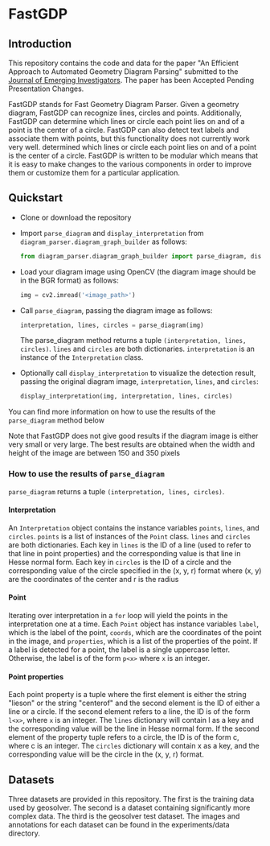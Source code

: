 # FastGDP

## Introduction
This repository contains the code and data for the paper "An Efficient Approach to Automated Geometry Diagram Parsing" submitted 
to the [Journal of Emerging Investigators](https://emerginginvestigators.org/). The paper
has been Accepted Pending Presentation Changes. 

FastGDP stands for Fast Geometry Diagram Parser. Given a geometry diagram, FastGDP can recognize lines, circles and points. Additionally, FastGDP 
can determine which lines or circle each point lies on and of a point is the center of a circle.
FastGDP can also detect text labels and associate them with points, but this functionality does not currently work very well. 
determined which lines or circle each point lies on and of a point is the center of a circle.
FastGDP is written to be modular which means that it is easy to make changes to the various components in order to improve them or customize them for a particular application.

## Quickstart
- Clone or download the repository

- Import `parse_diagram` and `display_interpretation` from `diagram_parser.diagram_graph_builder` as follows:
    ```python
    from diagram_parser.diagram_graph_builder import parse_diagram, display_interpretation
    ```

- Load your diagram image using OpenCV (the diagram image should be in the BGR format) as follows:
  
  ```python
  img = cv2.imread('<image_path>')
  ```

- Call `parse_diagram`, passing the diagram image as follows:
   ```python
  interpretation, lines, circles = parse_diagram(img)
  ```
  The parse_diagram method returns a tuple `(interpretation, lines, circles)`. 
  `lines` and `circles` are both dictionaries. `interpretation` is an instance of the `Interpretation` class.

- Optionally call `display_interpretation` to visualize the detection result, passing the original diagram image, 
  `interpretation`, `lines`, and `circles`:
    ```python
    display_interpretation(img, interpretation, lines, circles)
    ```

You can find more information on how to use the results of the `parse_diagram` method below

Note that FastGDP does not give good results if the diagram image is either very small or very large. 
The best results are obtained when the width and height of the image are between 150 and 350 pixels

### How to use the results of `parse_diagram`
`parse_diagram` returns a tuple `(interpretation, lines, circles)`.

#### Interpretation
An `Interpretation` object contains the instance variables `points`, `lines`, and `circles`. `points` is a list of instances of the `Point` class.
`lines` and `circles` are both dictionaries. Each key in `lines` is the ID of a line (used to refer to that line in point properties) and the corresponding value is that line in Hesse normal form.
Each key in `circles` is the ID of a circle and the corresponding value of the circle specified in the (x, y, r) format where (x, y) are the coordinates of the center and r is the radius

#### Point
Iterating over interpretation in a `for` loop will yield the points in the interpretation one at a time. 
Each `Point` object has instance variables `label`, which is the label of the point, `coords`, which are the coordinates of the point in the image, and `properties`, which is a list of the properties of the point.
If a label is detected for a point, the label is a single uppercase letter. Otherwise, the label is of the form `p<x>` where `x` is an integer.

#### Point properties

Each point property is a tuple where the first element is either the string "lieson" or the string "centerof" and the second element is the ID of either a line or a circle. 
If the second element refers to a line, the ID is of the form `l<x>`, where `x` is an integer. The `lines` dictionary will contain l<x> as a key and the corresponding value will be the line in Hesse normal form.
If the second element of the property tuple refers to a circle,  the ID is of the form c<x>, where c is an integer. The `circles` dictionary will contain x<x> as a key, and the corresponding value will be the circle in the (x, y, r) format.

## Datasets

Three datasets are provided in this repository. The first is the training data used by geosolver. 
The second is a dataset containing significantly more complex data. The third is the geosolver test 
dataset. The images and annotations for each dataset can be found in the experiments/data directory.

